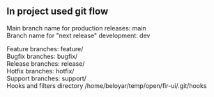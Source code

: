 ## In project used git flow

Main branch name for production releases: main<br/>
Branch name for "next release" development: dev<br/>

Feature branches: feature/<br/>
Bugfix branches: bugfix/<br/>
Release branches: release/<br/>
Hotfix branches: hotfix/<br/>
Support branches: support/<br/>
Hooks and filters directory /home/beloyar/temp/open/fir-ui/.git/hooks